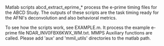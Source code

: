 
Matlab scripts abcd_extract_eprime_* process the e-prime timing files for the ABCD Study.
The outputs of these scripts are the task timing ready for the AFNI's deconvolution and also behavioral metrics.

To see how the scripts work, see EXAMPLE.m. It process the example e-prime file NDAR_INV0FBX6KWX_WM.txt.
MMPS Auxiliary functions are called. Please add 'aux' and 'mmil_utils' directories to the matlab path.   

